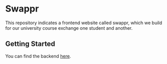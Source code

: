 # Swappr

This repository indicates a frontend website called swappr, which we build for our university course exchange one student and another. 

## Getting Started
You can find the backend [here](https://github.com/axif0/swapper-server).

